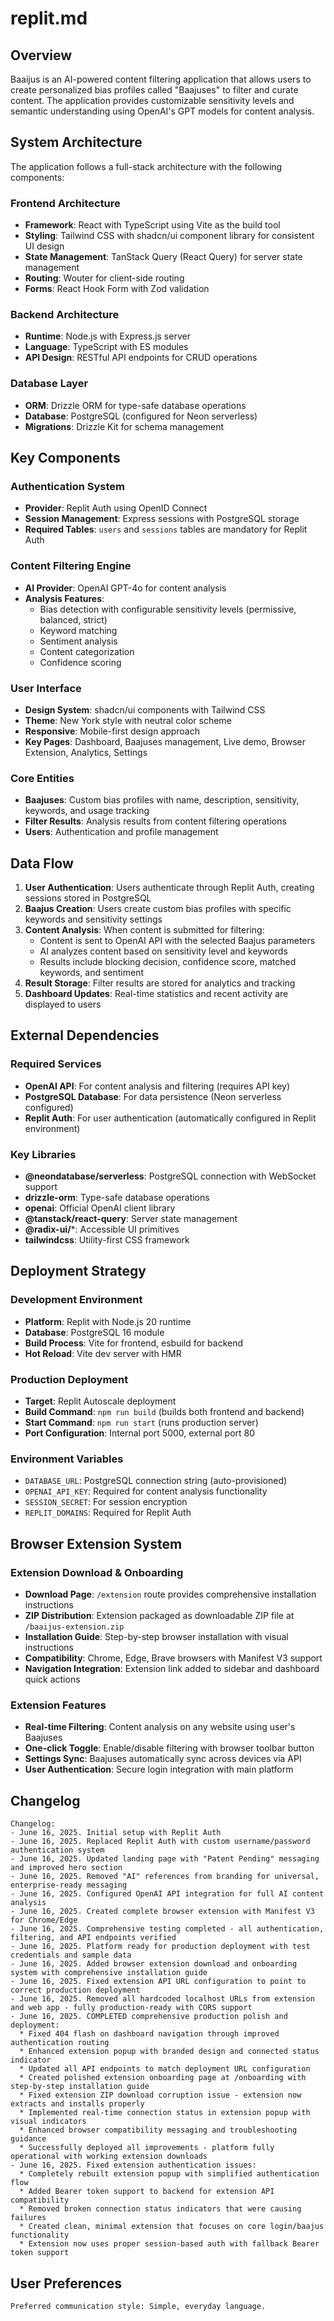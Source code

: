 # replit.md

## Overview

Baaijus is an AI-powered content filtering application that allows users to create personalized bias profiles called "Baajuses" to filter and curate content. The application provides customizable sensitivity levels and semantic understanding using OpenAI's GPT models for content analysis.

## System Architecture

The application follows a full-stack architecture with the following components:

### Frontend Architecture
- **Framework**: React with TypeScript using Vite as the build tool
- **Styling**: Tailwind CSS with shadcn/ui component library for consistent UI design
- **State Management**: TanStack Query (React Query) for server state management
- **Routing**: Wouter for client-side routing
- **Forms**: React Hook Form with Zod validation

### Backend Architecture
- **Runtime**: Node.js with Express.js server
- **Language**: TypeScript with ES modules
- **API Design**: RESTful API endpoints for CRUD operations

### Database Layer
- **ORM**: Drizzle ORM for type-safe database operations
- **Database**: PostgreSQL (configured for Neon serverless)
- **Migrations**: Drizzle Kit for schema management

## Key Components

### Authentication System
- **Provider**: Replit Auth using OpenID Connect
- **Session Management**: Express sessions with PostgreSQL storage
- **Required Tables**: `users` and `sessions` tables are mandatory for Replit Auth

### Content Filtering Engine
- **AI Provider**: OpenAI GPT-4o for content analysis
- **Analysis Features**: 
  - Bias detection with configurable sensitivity levels (permissive, balanced, strict)
  - Keyword matching
  - Sentiment analysis
  - Content categorization
  - Confidence scoring

### User Interface
- **Design System**: shadcn/ui components with Tailwind CSS
- **Theme**: New York style with neutral color scheme
- **Responsive**: Mobile-first design approach
- **Key Pages**: Dashboard, Baajuses management, Live demo, Browser Extension, Analytics, Settings

### Core Entities
- **Baajuses**: Custom bias profiles with name, description, sensitivity, keywords, and usage tracking
- **Filter Results**: Analysis results from content filtering operations
- **Users**: Authentication and profile management

## Data Flow

1. **User Authentication**: Users authenticate through Replit Auth, creating sessions stored in PostgreSQL
2. **Baajus Creation**: Users create custom bias profiles with specific keywords and sensitivity settings
3. **Content Analysis**: When content is submitted for filtering:
   - Content is sent to OpenAI API with the selected Baajus parameters
   - AI analyzes content based on sensitivity level and keywords
   - Results include blocking decision, confidence score, matched keywords, and sentiment
4. **Result Storage**: Filter results are stored for analytics and tracking
5. **Dashboard Updates**: Real-time statistics and recent activity are displayed to users

## External Dependencies

### Required Services
- **OpenAI API**: For content analysis and filtering (requires API key)
- **PostgreSQL Database**: For data persistence (Neon serverless configured)
- **Replit Auth**: For user authentication (automatically configured in Replit environment)

### Key Libraries
- **@neondatabase/serverless**: PostgreSQL connection with WebSocket support
- **drizzle-orm**: Type-safe database operations
- **openai**: Official OpenAI client library
- **@tanstack/react-query**: Server state management
- **@radix-ui/***: Accessible UI primitives
- **tailwindcss**: Utility-first CSS framework

## Deployment Strategy

### Development Environment
- **Platform**: Replit with Node.js 20 runtime
- **Database**: PostgreSQL 16 module
- **Build Process**: Vite for frontend, esbuild for backend
- **Hot Reload**: Vite dev server with HMR

### Production Deployment
- **Target**: Replit Autoscale deployment
- **Build Command**: `npm run build` (builds both frontend and backend)
- **Start Command**: `npm run start` (runs production server)
- **Port Configuration**: Internal port 5000, external port 80

### Environment Variables
- `DATABASE_URL`: PostgreSQL connection string (auto-provisioned)
- `OPENAI_API_KEY`: Required for content analysis functionality
- `SESSION_SECRET`: For session encryption
- `REPLIT_DOMAINS`: Required for Replit Auth

## Browser Extension System

### Extension Download & Onboarding
- **Download Page**: `/extension` route provides comprehensive installation instructions
- **ZIP Distribution**: Extension packaged as downloadable ZIP file at `/baaijus-extension.zip`
- **Installation Guide**: Step-by-step browser installation with visual instructions
- **Compatibility**: Chrome, Edge, Brave browsers with Manifest V3 support
- **Navigation Integration**: Extension link added to sidebar and dashboard quick actions

### Extension Features
- **Real-time Filtering**: Content analysis on any website using user's Baajuses
- **One-click Toggle**: Enable/disable filtering with browser toolbar button
- **Settings Sync**: Baajuses automatically sync across devices via API
- **User Authentication**: Secure login integration with main platform

## Changelog

```
Changelog:
- June 16, 2025. Initial setup with Replit Auth
- June 16, 2025. Replaced Replit Auth with custom username/password authentication system
- June 16, 2025. Updated landing page with "Patent Pending" messaging and improved hero section
- June 16, 2025. Removed "AI" references from branding for universal, enterprise-ready messaging
- June 16, 2025. Configured OpenAI API integration for full AI content analysis
- June 16, 2025. Created complete browser extension with Manifest V3 for Chrome/Edge
- June 16, 2025. Comprehensive testing completed - all authentication, filtering, and API endpoints verified
- June 16, 2025. Platform ready for production deployment with test credentials and sample data
- June 16, 2025. Added browser extension download and onboarding system with comprehensive installation guide
- June 16, 2025. Fixed extension API URL configuration to point to correct production deployment
- June 16, 2025. Removed all hardcoded localhost URLs from extension and web app - fully production-ready with CORS support
- June 16, 2025. COMPLETED comprehensive production polish and deployment:
  * Fixed 404 flash on dashboard navigation through improved authentication routing
  * Enhanced extension popup with branded design and connected status indicator
  * Updated all API endpoints to match deployment URL configuration
  * Created polished extension onboarding page at /onboarding with step-by-step installation guide
  * Fixed extension ZIP download corruption issue - extension now extracts and installs properly
  * Implemented real-time connection status in extension popup with visual indicators
  * Enhanced browser compatibility messaging and troubleshooting guidance
  * Successfully deployed all improvements - platform fully operational with working extension downloads
- June 16, 2025. Fixed extension authentication issues:
  * Completely rebuilt extension popup with simplified authentication flow
  * Added Bearer token support to backend for extension API compatibility  
  * Removed broken connection status indicators that were causing failures
  * Created clean, minimal extension that focuses on core login/baajus functionality
  * Extension now uses proper session-based auth with fallback Bearer token support
```

## User Preferences

```
Preferred communication style: Simple, everyday language.
```